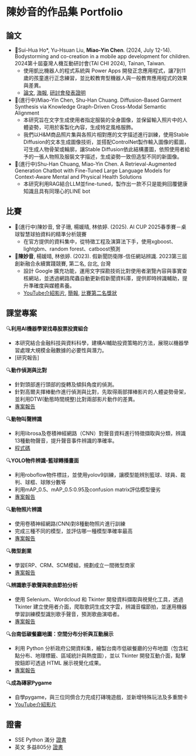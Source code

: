 # 陳妙音的作品集 Portfolio

## 論文
- 📜Sui-Hua Ho*, Yu-Hsuan Liu, **Miao-Yin Chen**. (2024, July 12-14). Bodystorming and co-creation in a mobile app development for children. 2024第十屆臺灣人機互動研討會(TAI CHI 2024), Tainan, Taiwan.
   - 使用凱比機器人的程式系統與 Power Apps 開發正念應用程式，讓7到11歲的孩童進行正念練習，並比較教育型機器人與一般教育應用程式的效果與差異。  
   - [論文](TAICHI2024Paper.pdf), [海報](TAICHI2024Poster.pdf), [研討會發表證明](TAICHI2024Certificate.pdf)
- 📜(進行中)Miao-Yin Chen, Shu-Han Chuang. Diffusion-Based Garment Synthesis via Knowledge Graph-Driven Cross-Modal Semantic Alignment
   - 本研究旨在文字生成使用者指定服裝的全身圖像，並保留輸入照片中的人體姿勢，可用於客製化內容，生成特定風格服飾。
   - 我們以H&M商品照片集與各照片相對應的文字描述進行訓練，使用Stable Diffusion的文本生成圖像技術，並搭配ControlNet製作輸入圖像的藍圖，可生成人物骨架或輪廓，讓Stable Diffusion依此結構畫圖，依照使用者給予的一張人物照及服裝文字描述，生成姿勢一致但造型不同的新圖像。
- 📜(進行中)Shu-Han Chuang, Miao-Yin Chen. A Retrieval-Augmented Generation Chatbot with Fine-Tuned Large Language Models for Context-Aware Mental and Physical Health Solutions
   - 本研究利用RAG結合LLM並fine-tuned，製作出一款不只是能夠回覆健康知識且具有同理心的LINE bot

## 比賽
- 🎯(進行中)陳妙音, 曾子珊, 楊媛晴, 林依婷. (2025). AI CUP 2025春季賽－桌球智慧球拍資料的精準分析競賽
   - 在官方提供的資料集中，從特徵工程及演算法下手，使用xgboost、lightgbm、random forest、catboost預測
- 🎯**陳妙音**, 楊媛晴, 林依婷. (2023). 假新聞防衛隊-信任網站辨識. 2023第三屆創新融合永續實踐競賽, 第二名, 台北, 台灣
   - 設計 Google 擴充功能，運用文字探勘技術比對使用者瀏覽內容與事實查核網站，並透過網路爬蟲自動更新假新聞資料庫，提供即時辨識輔助，提升準確度與媒體素養。
   - [YouTube介紹影片](https://youtu.be/C-N3vOHr2Bk), [簡報](2023FakeNewsPPT.pdf), [比賽第二名獎狀](2023FakeNewsCompetitionCertificate.pdf)

## 課堂專案
🔍**利用AI機器學習找尋股票投資組合**
   - 本研究結合金融科技與資料科學，建構AI輔助投資策略的方法，展現以機器學習處理大規模金融數據的必要性與潛力。
   - [研究報告]


🔍**動作偵測與比對**
   - 針對頭部進行頭部的旋轉及傾斜角度的偵測。
   - 針對高爾夫揮棒動作進行偵測與比對，先取得兩部揮棒影片的人體姿勢骨架，並利用DTW(動態時間規整)比對兩部影片動作的差異。
   - [專案報告](課堂專案/動作偵測與比對/動作偵測與比對成果.pdf)


🔍**動物叫聲辨識**
   - 利用librosa及卷積神經網路（CNN）對聲音資料進行特徵擷取與分類，辨識13種動物聲音，提升聲音事件辨識的準確率。
   - [程式碼](課堂專案/動物叫聲辨識/AnimalSound_DeadSimpleSpeechRecognition.ipynb)


🔍**YOLO物件辨識-籃球轉播畫面**
   - 利用roboflow物件標註，並使用yolov9訓練，讓模型能辨別籃球、球員、裁判、球框、球隊分數等
   - 利用mAP_0.5、mAP_0.5:0.95及confusion matrix評估模型優劣
   - [專案報告](課堂專案/YOLO物件辨識_籃球轉播畫面/YOLO物件辨識報告.pdf)


🔍**動物照片辨識**
   - 使用卷積神經網路(CNN)對8種動物照片進行訓練
   - 完成三種不同的模型，並評估哪一種模型準確率最高
   - [專案報告](課堂專案/動物照片辨識/辨識動物_機器學習成果報告.pdf)


🔍**微型創業**
   - 學習ERP、CRM、SCM模組，規劃成立一間微型商家
   - [專案報告](課堂專案/微型創業/微型創業報告_綠循環Campus.pdf)


🔍**辨識歌手歌聲與歌曲節拍分析**
  - 使用 Selenium、Wordcloud 和 Tkinter 開發資料擷取與視覺化工具，透過 Tkinter 建立使用者介面，爬取歌詞生成文字雲，辨識音檔節拍，並運用機器學習訓練模型識別歌手聲音，預測歌曲演唱者。
  - [專案報告](Course_MusicAnalysis.pdf)


🔍**台南低碳餐廳地圖：空間分布分析與互動展示**
  - 利用 Python 分析政府公開資料集，繪製台南市低碳餐廳的分布地圖（包含紅點分布、地理標籤、區域統計與熱度圖），並以 Tkinter 開發互動介面，點擊按鈕即可透過 HTML 展示視覺化成果。
  - [專案報告](course_data_marketing.pdf)


🔍**成為磚家Pygame**
  - 自學pygame，與三位同儕合力完成打磚塊遊戲，並新增特殊玩法及多重關卡 
  - [YouTube介紹影片](https://youtu.be/U479OtfxdCY)



## 證書
- SSE Python 滿分 [證書](SSEpythonCertificate.pdf)
- 英文 多益805分 [證書](TOEIC.pdf)
